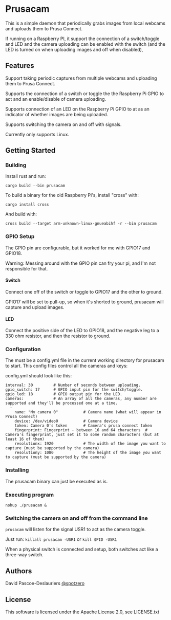 # Prusacam

This is a simple daemon that periodically grabs images from local webcams and uploads them to Prusa Connect.

If running on a Raspberry PI, it support the connection of a switch/toggle and LED and the camera uploading can be enabled with the switch (and the LED is turned on when uploading images and off when disabled),

## Features

Support taking periodic captures from multiple webcams and uploading them to Prusa Connect.

Supports the connection of a switch or toggle the the Raspberry Pi GPIO to act and an enable/disable of camera uploading.

Supports connection of an LED on the Raspberry Pi GPIO to at as an indicator of whether images are being uploaded.

Supports switching the camera on and off with signals.

Currently only supports Linux.


## Getting Started

### Building

Install rust and run: 

```
cargo build --bin prusacam
```

To build a binary for the old Raspberry Pi's, install "cross" with:

```
cargo install cross
```

And build with:

```
cross build --target arm-unknown-linux-gnueabihf -r --bin prusacam
```

### GPIO Setup

The GPIO pin are configurable, but it worked for me with GPIO17 and GPIO18.

Warning: Messing around with the GPIO pin can fry your pi, and I'm not responsible for that.

#### Switch

Connect one off of the switch or toggle to GPIO17 and the other to ground.

GPIO17 will be set to pull-up, so when it's shorted to ground, prusacam will capture and upload images.

#### LED

Connect the positive side of the LED to GPIO18, and the negative leg to a 330 ohm resistor, and then the resistor to ground.

### Configuration

The must be a config.yml file in the current working directory for prusacam to start.  This config files control all the cameras and keys:

config.yml should look like this:
```
interval: 30         # Number of seconds between uploading.
gpio_switch: 17      # GPIO input pin for the switch/toggle.
gpio_led: 18         # GPIO output pin for the LED.
cameras:             # An array of all the cameras, any number are supported and they'll be processed one at a time.
  -
    name: "My camera 0"           # Camera name (what will appear in Prusa Connect)
    device: /dev/video0           # Camera device
    token: Camera 0's token       # Camera's prusa connect token
    fingerprint: Fingerprint - between 16 and 64 characters  # Camera's fingerprint, just set it to some random characters (but at least 16 of them)
    resolutionx: 1920             # The width of the image you want to capture (must be supported by the camera)
    resolutiony: 1080             # The height of the image you want to capture (must be supported by the camera)
```

### Installing

The prusacam binary can just be executed as is.

### Executing program

```
nohup ./prusacam &
```

### Switching the camera on and off from the command line

`prusacam` will listen for the signal USR1 to act as the camera toggle.

Just run: `killall prusacam -USR1` or `kill $PID -USR1`

When a physical switch is connected and setup, both switches act like a three-way switch.

## Authors

David Pascoe-Deslauriers [@spotzero](https://github.com/spotzero)

## License

This software is licensed under the Apache License 2.0, see LICENSE.txt
